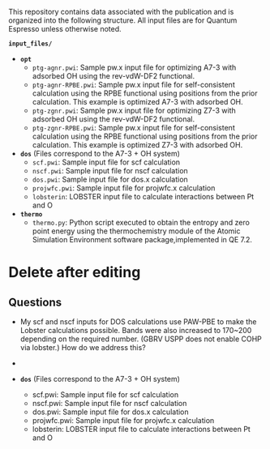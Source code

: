 This repository contains data associated with the publication and is organized into the following structure. All input files are for Quantum Espresso unless otherwise noted.

**`input_files/`**
- **`opt`**
  - `ptg-agnr.pwi`: Sample pw.x input file for optimizing A7-3 with adsorbed OH using the rev-vdW-DF2 functional.
  - `ptg-agnr-RPBE.pwi`: Sample pw.x input file for self-consistent calculation using the RPBE functional using positions from the prior calculation. This example is optimized A7-3 with adsorbed OH.
  - `ptg-zgnr.pwi`: Sample pw.x input file for optimizing Z7-3 with adsorbed OH using the rev-vdW-DF2 functional.
  - `ptg-zgnr-RPBE.pwi`: Sample pw.x input file for self-consistent calculation using the RPBE functional using positions from the prior calculation. This example is optimized Z7-3 with adsorbed OH.
- **`dos`**
(Files correspond to the A7-3 + OH system)
  - `scf.pwi`: Sample input file for scf calculation
  - `nscf.pwi`: Sample input file for nscf calculation
  - `dos.pwi`: Sample input file for dos.x calculation
  - `projwfc.pwi`: Sample input file for projwfc.x calculation
  - `lobsterin`: LOBSTER input file to calculate interactions between Pt and O
- **`thermo`**
  - `thermo.py`: Python script executed to obtain the entropy and zero point energy using the thermochemistry module of the Atomic Simulation Environment software package,implemented in QE 7.2. 


# Delete after editing
## Questions
- My scf and nscf inputs for DOS calculations use PAW-PBE to make the Lobster calculations possible. Bands were also increased to 170~200 depending on the required number. (GBRV USPP does not enable COHP via lobster.) How do we address this?
- 

- **`dos`**
(Files correspond to the A7-3 + OH system)
  - scf.pwi: Sample input file for scf calculation
  - nscf.pwi: Sample input file for nscf calculation
  - dos.pwi: Sample input file for dos.x calculation
  - projwfc.pwi: Sample input file for projwfc.x calculation
  - lobsterin: LOBSTER input file to calculate interactions between Pt and O

<!-- Kurt template
# Repository Contents

This repository contains data associated with the corresponding publication. The repository is organized into the following subdirectories:

1. **`spectroscopy`** - Includes force data and the results of the spectroscopy analysis. This directory contains outputs such as the mode/frequency locations and animations of the vibrational modes (in `.traj` and `.gif` formats). Please note that the atomic masses, which distinguish between HB and DB cases, are embedded in the `structure.traj` file.
   
2. **`input_files`** - Contains example input files for Quantum Espresso calculations, including system details and parameters. These input files were generated using the `ASE` package.

The analysis modules used for this project are part of the `VibIR-Parallel-Compute` package, which is available at the following link:

[https://morikawa-lab-osakau.gitlab.io/vibir-parallel-compute/intro.html](https://morikawa-lab-osakau.gitlab.io/vibir-parallel-compute/intro.html) -->
